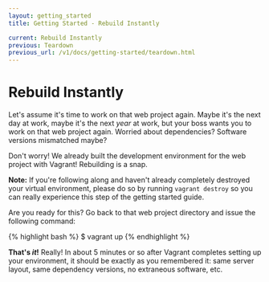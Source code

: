 ```yaml
---
layout: getting_started
title: Getting Started - Rebuild Instantly

current: Rebuild Instantly
previous: Teardown
previous_url: /v1/docs/getting-started/teardown.html
---
```

# Rebuild Instantly

Let's assume it's time to work on that web project again. Maybe
it's the next day at work, maybe it's the next _year_ at work, but
your boss wants you to work on that web project again. Worried
about dependencies? Software versions mismatched maybe?

Don't worry! We already built the development environment for the web
project with Vagrant! Rebuilding is a snap.

**Note:** If you're following along and haven't already completely
destroyed your virtual environment, please do so by running
`vagrant destroy` so you can really experience this step of the
getting started guide.

Are you ready for this? Go back to that web project directory
and issue the following command:

{% highlight bash %}
$ vagrant up
{% endhighlight %}

**That's _it_!** Really! In about 5 minutes or so after Vagrant
completes setting up your environment, it should be exactly as
you remembered it: same server layout, same dependency versions,
no extraneous software, etc.
